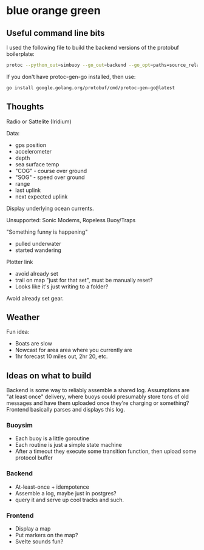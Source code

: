 # blue orange green

## Useful command line bits

I used the following file to build the backend versions of the protobuf boilerplate:
```sh
protoc --python_out=simbuoy --go_out=backend --go_opt=paths=source_relative proto/buoy.proto
```
If you don't have protoc-gen-go installed, then use:
```sh 
go install google.golang.org/protobuf/cmd/protoc-gen-go@latest
```

## Thoughts 

Radio or Sattelite (Iridium)

Data:
- gps position
- accelerometer
- depth
- sea surface temp
- "COG" - course over ground
- "SOG" - speed over ground
- range
- last uplink
- next expected uplink

Display underlying ocean currents. 

Unsupported: Sonic Modems, Ropeless Buoy/Traps

"Something funny is happening"
- pulled underwater
- started wandering


Plotter link
- avoid already set
- trail on map "just for that set", must be manually reset?
- Looks like it's just writing  to a folder?

Avoid already set gear.


## Weather 

Fun idea:
- Boats are slow
- Nowcast for area area where you currently are
- 1hr forecast 10 miles out, 2hr 20, etc. 


## Ideas on what to build

Backend is some way to reliably assemble a shared log.
Assumptions are "at least once" delivery, where buoys could presumably store tons of old messages and have them uploaded once they're charging or something?
Frontend basically parses and displays this log.

### Buoysim 

- Each buoy is a little goroutine
- Each routine is just a simple state machine
- After a timeout they execute some transition function, then upload some protocol buffer

### Backend

- At-least-once + idempotence 
- Assemble a log, maybe just in postgres? 
- query it and serve up cool tracks and such.

### Frontend

- Display a map
- Put markers on the map?
- Svelte sounds fun? 


